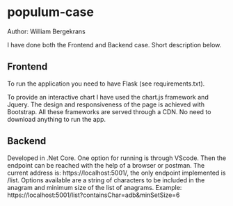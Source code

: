 # populum-case
Author: William Bergekrans

I have done both the Frontend and Backend case. Short description below. 

## Frontend 
To run the application you need to have Flask (see requirements.txt). 

To provide an interactive chart I have used the chart.js framework and Jquery. The design and responsiveness of the page is achieved with Bootstrap. 
All these frameworks are served through a CDN. No need to download anything to run the app. 

## Backend 
Developed in .Net Core. One option for running is through VScode. Then the endpoint can be reached with the help of a browser or postman. 
The current address is: https://localhost:5001/, the only endpoint implemented is /list. Options available are a string of characters to be included in the anagram and minimum size of the list of anagrams. Example: https://localhost:5001/list?containsChar=adb&minSetSize=6

